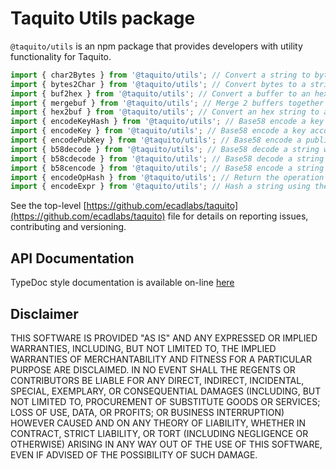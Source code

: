 # Taquito Utils package

`@taquito/utils` is an npm package that provides developers with utility functionality for Taquito. 

```ts
import { char2Bytes } from '@taquito/utils'; // Convert a string to bytes
import { bytes2Char } from '@taquito/utils'; // Convert bytes to a string
import { buf2hex } from '@taquito/utils'; // Convert a buffer to an hex string
import { mergebuf } from '@taquito/utils'; // Merge 2 buffers together
import { hex2buf } from '@taquito/utils'; // Convert an hex string to a Uint8Array
import { encodeKeyHash } from '@taquito/utils'; // Base58 encode a key hash according to its prefix
import { encodeKey } from '@taquito/utils'; // Base58 encode a key according to its prefix
import { encodePubKey } from '@taquito/utils'; // Base58 encode a public key using predefined prefix
import { b58decode } from '@taquito/utils'; // Base58 decode a string with predefined prefix
import { b58cdecode } from '@taquito/utils'; // Base58 decode a string and remove the prefix from it 
import { b58cencode } from '@taquito/utils'; // Base58 encode a string or a Uint8Array and append a prefix to it
import { encodeOpHash } from '@taquito/utils'; // Return the operation hash of a signed operation
import { encodeExpr } from '@taquito/utils'; // Hash a string using the BLAKE2b algorithm, base58 encode the hash obtained and appends the prefix 'expr' to it
```

See the top-level [https://github.com/ecadlabs/taquito](https://github.com/ecadlabs/taquito) file for details on reporting issues, contributing and versioning.

## API Documentation

TypeDoc style documentation is available on-line [here](https://tezostaquito.io/typedoc/modules/_taquito_utils.html)

## Disclaimer

THIS SOFTWARE IS PROVIDED "AS IS" AND ANY EXPRESSED OR IMPLIED WARRANTIES, INCLUDING, BUT NOT LIMITED TO, THE IMPLIED WARRANTIES OF MERCHANTABILITY AND FITNESS FOR A PARTICULAR PURPOSE ARE DISCLAIMED. IN NO EVENT SHALL THE REGENTS OR CONTRIBUTORS BE LIABLE FOR ANY DIRECT, INDIRECT, INCIDENTAL, SPECIAL, EXEMPLARY, OR CONSEQUENTIAL DAMAGES (INCLUDING, BUT NOT LIMITED TO, PROCUREMENT OF SUBSTITUTE GOODS OR SERVICES; LOSS OF USE, DATA, OR PROFITS; OR BUSINESS INTERRUPTION) HOWEVER CAUSED AND ON ANY THEORY OF LIABILITY, WHETHER IN CONTRACT, STRICT LIABILITY, OR TORT (INCLUDING NEGLIGENCE OR OTHERWISE) ARISING IN ANY WAY OUT OF THE USE OF THIS SOFTWARE, EVEN IF ADVISED OF THE POSSIBILITY OF SUCH DAMAGE.